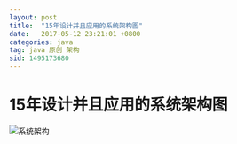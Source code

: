 ```yaml
---
layout: post
title:  "15年设计并且应用的系统架构图"
date:   2017-05-12 23:21:01 +0800
categories: java
tag: java 原创 架构
sid: 1495173680
---
```




# 15年设计并且应用的系统架构图

![系统架构](https://raw.githubusercontent.com/felayman/felayman.github.io/master/assert/architecture.png)



